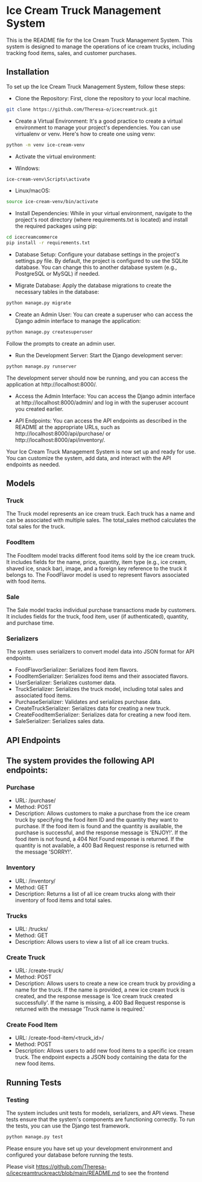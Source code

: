 
# Ice Cream Truck Management System

This is the README file for the Ice Cream Truck Management System. This system is designed to manage the operations of ice cream trucks, including tracking food items, sales, and customer purchases.


## Installation

To set up the Ice Cream Truck Management System, follow these steps:

- Clone the Repository: First, clone the repository to your local machine.

```bash
git clone https://github.com/Theresa-o/icecreamtruck.git
```

- Create a Virtual Environment: It's a good practice to create a virtual environment to manage your project's dependencies. You can use virtualenv or venv. Here's how to create one using venv:

```bash
python -m venv ice-cream-venv
```

- Activate the virtual environment:

- Windows:

```bash
ice-cream-venv\Scripts\activate
```

- Linux/macOS:

```bash
source ice-cream-venv/bin/activate
```
    
- Install Dependencies: While in your virtual environment, navigate to the project's root directory (where requirements.txt is located) and install the required packages using pip:

```bash
cd icecreamcommerce
pip install -r requirements.txt
```
- Database Setup: Configure your database settings in the project's settings.py file. By default, the project is configured to use the SQLite database. You can change this to another database system (e.g., PostgreSQL or MySQL) if needed.

- Migrate Database: Apply the database migrations to create the necessary tables in the database:

```bash
python manage.py migrate
```

- Create an Admin User: You can create a superuser who can access the Django admin interface to manage the application:

```bash
python manage.py createsuperuser
```
Follow the prompts to create an admin user.

- Run the Development Server: Start the Django development server:

```bash
python manage.py runserver
```
The development server should now be running, and you can access the application at http://localhost:8000/.

- Access the Admin Interface: You can access the Django admin interface at http://localhost:8000/admin/ and log in with the superuser account you created earlier.

- API Endpoints: You can access the API endpoints as described in the README at the appropriate URLs, such as http://localhost:8000/api/purchase/ or http://localhost:8000/api/inventory/.

Your Ice Cream Truck Management System is now set up and ready for use. You can customize the system, add data, and interact with the API endpoints as needed.
    
## Models
### Truck
The Truck model represents an ice cream truck. Each truck has a name and can be associated with multiple sales. The total_sales method calculates the total sales for the truck.

### FoodItem
The FoodItem model tracks different food items sold by the ice cream truck. It includes fields for the name, price, quantity, item type (e.g., ice cream, shaved ice, snack bar), image, and a foreign key reference to the truck it belongs to. The FoodFlavor model is used to represent flavors associated with food items.

### Sale
The Sale model tracks individual purchase transactions made by customers. It includes fields for the truck, food item, user (if authenticated), quantity, and purchase time.

### Serializers
The system uses serializers to convert model data into JSON format for API endpoints.

- FoodFlavorSerializer: Serializes food item flavors.
- FoodItemSerializer: Serializes food items and their associated flavors.
- UserSerializer: Serializes customer data.
- TruckSerializer: Serializes the truck model, including total sales and associated food items.
- PurchaseSerializer: Validates and serializes purchase data.
- CreateTruckSerializer: Serializes data for creating a new truck.
- CreateFoodItemSerializer: Serializes data for creating a new food item.
- SaleSerializer: Serializes sales data.

## API Endpoints
The system provides the following API endpoints:
-
### Purchase
- URL: /purchase/
- Method: POST
- Description: Allows customers to make a purchase from the ice cream truck by specifying the food item ID and the quantity they want to purchase. If the food item is found and the quantity is available, the purchase is successful, and the response message is 'ENJOY!'. If the food item is not found, a 404 Not Found response is returned. If the quantity is not available, a 400 Bad Request response is returned with the message 'SORRY!'.

### Inventory
- URL: /inventory/
- Method: GET
- Description: Returns a list of all ice cream trucks along with their inventory of food items and total sales.

### Trucks
- URL: /trucks/
- Method: GET
- Description: Allows users to view a list of all ice cream trucks.
### Create Truck
- URL: /create-truck/
- Method: POST
- Description: Allows users to create a new ice cream truck by providing a name for the truck. If the name is provided, a new ice cream truck is created, and the response message is 'Ice cream truck created successfully'. If the name is missing, a 400 Bad Request response is returned with the message 'Truck name is required.'
### Create Food Item
- URL: /create-food-item/<truck_id>/
- Method: POST
- Description: Allows users to add new food items to a specific ice cream truck. The endpoint expects a JSON body containing the data for the new food items.
## Running Tests

### Testing
The system includes unit tests for models, serializers, and API views. These tests ensure that the system's components are functioning correctly. To run the tests, you can use the Django test framework.

``` bash
python manage.py test 
```

Please ensure you have set up your development environment and configured your database before running the tests.

Please visit https://github.com/Theresa-o/icecreamtruckreact/blob/main/README.md to see the frontend
